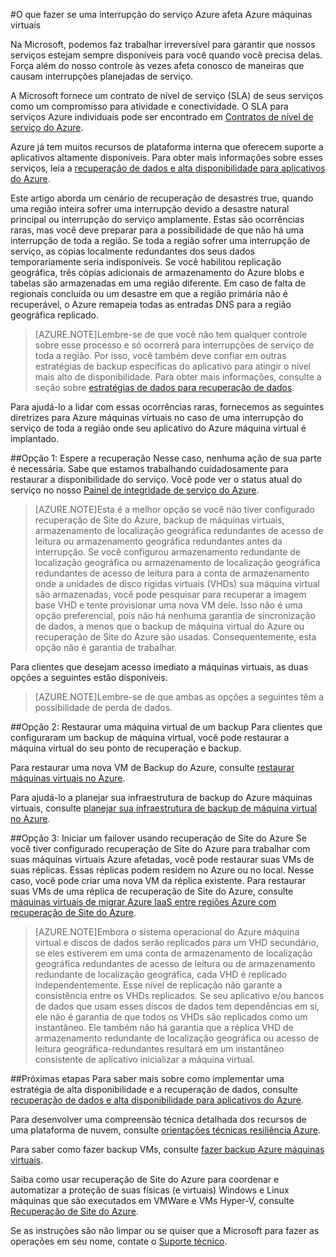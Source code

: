 <properties
    pageTitle="O que fazer se uma interrupção do serviço Azure afeta Azure máquinas virtuais | Microsoft Azure"
    description="Saiba o que fazer se uma interrupção do serviço Azure afeta Azure máquinas virtuais."
    services="virtual-machines"
    documentationCenter=""
    authors="kmouss"
    manager="timlt"
    editor=""/>

<tags
    ms.service="virtual-machines"
    ms.workload="virtual-machines"
    ms.tgt_pltfrm="na"
    ms.devlang="na"
    ms.topic="article"
    ms.date="05/16/2016"
    ms.author="kmouss;aglick"/>

#<a name="what-to-do-in-the-event-that-an-azure-service-disruption-impacts-azure-virtual-machines"></a>O que fazer se uma interrupção do serviço Azure afeta Azure máquinas virtuais

Na Microsoft, podemos faz trabalhar irreversível para garantir que nossos serviços estejam sempre disponíveis para você quando você precisa delas. Força além do nosso controle às vezes afeta conosco de maneiras que causam interrupções planejadas de serviço.

A Microsoft fornece um contrato de nível de serviço (SLA) de seus serviços como um compromisso para atividade e conectividade. O SLA para serviços Azure individuais pode ser encontrado em [Contratos de nível de serviço do Azure](https://azure.microsoft.com/support/legal/sla/).

Azure já tem muitos recursos de plataforma interna que oferecem suporte a aplicativos altamente disponíveis. Para obter mais informações sobre esses serviços, leia a [recuperação de dados e alta disponibilidade para aplicativos do Azure](../resiliency/resiliency-disaster-recovery-high-availability-azure-applications.md).

Este artigo aborda um cenário de recuperação de desastres true, quando uma região inteira sofrer uma interrupção devido a desastre natural principal ou interrupção do serviço amplamente. Estas são ocorrências raras, mas você deve preparar para a possibilidade de que não há uma interrupção de toda a região. Se toda a região sofrer uma interrupção de serviço, as cópias localmente redundantes dos seus dados temporariamente seria indisponíveis. Se você habilitou replicação geográfica, três cópias adicionais de armazenamento do Azure blobs e tabelas são armazenadas em uma região diferente. Em caso de falta de regionais concluída ou um desastre em que a região primária não é recuperável, o Azure remapeia todas as entradas DNS para a região geográfica replicado.

>[AZURE.NOTE]Lembre-se de que você não tem qualquer controle sobre esse processo e só ocorrerá para interrupções de serviço de toda a região. Por isso, você também deve confiar em outras estratégias de backup específicas do aplicativo para atingir o nível mais alto de disponibilidade. Para obter mais informações, consulte a seção sobre [estratégias de dados para recuperação de dados](../resiliency/resiliency-disaster-recovery-azure-applications.md#data-strategies-for-disaster-recovery).

Para ajudá-lo a lidar com essas ocorrências raras, fornecemos as seguintes diretrizes para Azure máquinas virtuais no caso de uma interrupção do serviço de toda a região onde seu aplicativo do Azure máquina virtual é implantado.

##<a name="option-1-wait-for-recovery"></a>Opção 1: Espere a recuperação
Nesse caso, nenhuma ação de sua parte é necessária. Sabe que estamos trabalhando cuidadosamente para restaurar a disponibilidade do serviço. Você pode ver o status atual do serviço no nosso [Painel de integridade de serviço do Azure](https://azure.microsoft.com/status/).

>[AZURE.NOTE]Esta é a melhor opção se você não tiver configurado recuperação de Site do Azure, backup de máquinas virtuais, armazenamento de localização geográfica redundantes de acesso de leitura ou armazenamento geográfica redundantes antes da interrupção. Se você configurou armazenamento redundante de localização geográfica ou armazenamento de localização geográfica redundantes de acesso de leitura para a conta de armazenamento onde a unidades de disco rígidas virtuais (VHDs) sua máquina virtual são armazenadas, você pode pesquisar para recuperar a imagem base VHD e tente provisionar uma nova VM dele. Isso não é uma opção preferencial, pois não há nenhuma garantia de sincronização de dados, a menos que o backup de máquina virtual do Azure ou recuperação de Site do Azure são usadas. Consequentemente, esta opção não é garantia de trabalhar.

Para clientes que desejam acesso imediato a máquinas virtuais, as duas opções a seguintes estão disponíveis.  

>[AZURE.NOTE]Lembre-se de que ambas as opções a seguintes têm a possibilidade de perda de dados.     

##<a name="option-2-restore-a-vm-from-a-backup"></a>Opção 2: Restaurar uma máquina virtual de um backup
Para clientes que configuraram um backup de máquina virtual, você pode restaurar a máquina virtual do seu ponto de recuperação e backup.

Para restaurar uma nova VM de Backup do Azure, consulte [restaurar máquinas virtuais no Azure](../backup/backup-azure-restore-vms.md).

Para ajudá-lo a planejar sua infraestrutura de backup do Azure máquinas virtuais, consulte [planejar sua infraestrutura de backup de máquina virtual no Azure](../backup/backup-azure-vms-introduction.md).

##<a name="option-3-initiate-a-failover-by-using-azure-site-recovery"></a>Opção 3: Iniciar um failover usando recuperação de Site do Azure
Se você tiver configurado recuperação de Site do Azure para trabalhar com suas máquinas virtuais Azure afetadas, você pode restaurar suas VMs de suas réplicas. Essas réplicas podem residem no Azure ou no local. Nesse caso, você pode criar uma nova VM da réplica existente. Para restaurar suas VMs de uma réplica de recuperação de Site do Azure, consulte [máquinas virtuais de migrar Azure IaaS entre regiões Azure com recuperação de Site do Azure](../site-recovery/site-recovery-migrate-azure-to-azure.md).

>[AZURE.NOTE]Embora o sistema operacional do Azure máquina virtual e discos de dados serão replicados para um VHD secundário, se eles estiverem em uma conta de armazenamento de localização geográfica redundantes de acesso de leitura ou de armazenamento redundante de localização geográfica, cada VHD é replicado independentemente. Esse nível de replicação não garante a consistência entre os VHDs replicados. Se seu aplicativo e/ou bancos de dados que usam esses discos de dados tem dependências em si, ele não é garantia de que todos os VHDs são replicados como um instantâneo. Ele também não há garantia que a réplica VHD de armazenamento redundante de localização geográfica ou acesso de leitura geográfica-redundantes resultará em um instantâneo consistente de aplicativo inicializar a máquina virtual.

##<a name="next-steps"></a>Próximas etapas
Para saber mais sobre como implementar uma estratégia de alta disponibilidade e a recuperação de dados, consulte [recuperação de dados e alta disponibilidade para aplicativos do Azure](../resiliency/resiliency-disaster-recovery-high-availability-azure-applications.md).

Para desenvolver uma compreensão técnica detalhada dos recursos de uma plataforma de nuvem, consulte [orientações técnicas resiliência Azure](../resiliency/resiliency-technical-guidance.md).

Para saber como fazer backup VMs, consulte [fazer backup Azure máquinas virtuais](../backup/backup-azure-vms.md).

Saiba como usar recuperação de Site do Azure para coordenar e automatizar a proteção de suas físicas (e virtuais) Windows e Linux máquinas que são executados em VMWare e VMs Hyper-V, consulte [Recuperação de Site do Azure](https://azure.microsoft.com/documentation/learning-paths/site-recovery/).

Se as instruções são não limpar ou se quiser que a Microsoft para fazer as operações em seu nome, contate o [Suporte técnico](https://portal.azure.com/#blade/Microsoft_Azure_Support/HelpAndSupportBlade).
